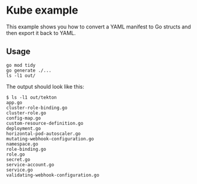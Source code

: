 # Kube example


This example shows you how to convert a YAML manifest to Go structs and then export it back to YAML.

## Usage

```shell
go mod tidy
go generate ./...
ls -l1 out/
```

The output should look like this:

```shell
$ ls -l1 out/tekton
app.go
cluster-role-binding.go
cluster-role.go
config-map.go
custom-resource-definition.go
deployment.go
horizontal-pod-autoscaler.go
mutating-webhook-configuration.go
namespace.go
role-binding.go
role.go
secret.go
service-account.go
service.go
validating-webhook-configuration.go
```